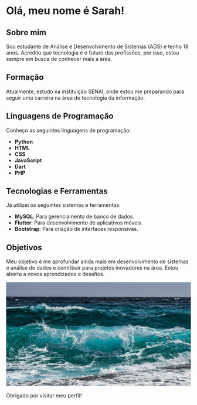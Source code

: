 # Olá, meu nome é Sarah!

## Sobre mim
Sou estudante de Análise e Desenvolvimento de Sistemas (ADS) e tenho 18 anos. Acredito que tecnologia é o futuro das profissões, por isso, estou sempre em busca de conhecer mais a área.

## Formação
Atualmente, estudo na instituição SENAI, onde estou me preparando para seguir uma carreira na área de tecnologia da informação.

## Linguagens de Programação
Conheço as seguintes linguagens de programação:
- **Python**
- **HTML**
- **CSS**
- **JavaScript**
- **Dart**
- **PHP**

## Tecnologias e Ferramentas
Já utilizei os seguintes sistemas e ferramentas:
- **MySQL**: Para gerenciamento de banco de dados.
- **Flutter**: Para desenvolvimento de aplicativos móveis.
- **Bootstrap**: Para criação de interfaces responsivas.

## Objetivos
Meu objetivo é me aprofundar ainda mais em desenvolvimento de sistemas e análise de dados e contribuir para projetos inovadores na área. Estou aberta a novos aprendizados e desafios.

![foto do mar](mar.jpg)

Obrigado por visitar meu perfil!
